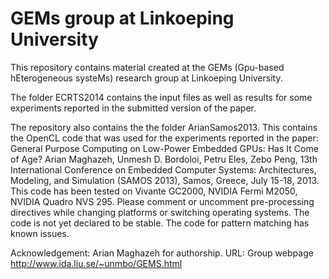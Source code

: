 GEMs group at Linkoeping University
==========
This repository contains material created at the GEMs (Gpu-based hEterogeneous systeMs) research group at Linkoeping University. 

The folder ECRTS2014 contains the input files as well as results for some experiments reported in the submitted version of the paper.

The repository also contains the the folder ArianSamos2013. This contains the OpenCL code that was used for the experiments reported in the paper:  General Purpose Computing on Low-Power Embedded GPUs: Has It Come of Age? Arian Maghazeh, Unmesh D. Bordoloi, Petru Eles, Zebo Peng, 13th International Conference on Embedded Computer Systems: Architectures, Modeling, and Simulation (SAMOS 2013), Samos, Greece, July 15-18, 2013. This code has been tested on Vivante GC2000, NVIDIA Fermi M2050, NVIDIA Quadro NVS 295. Please comment or uncomment pre-processing directives while changing platforms or switching operating systems. The code is not yet declared to be stable. The code for pattern matching has known issues.

Acknowledgement: Arian Maghazeh for authorship.
URL: Group webpage http://www.ida.liu.se/~unmbo/GEMS.html